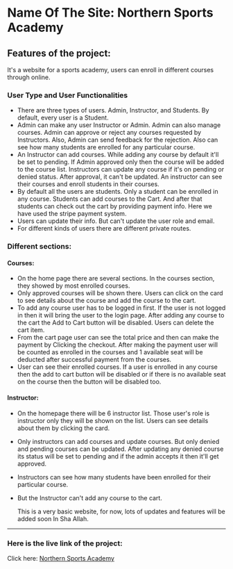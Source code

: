 # Name Of The Site: Northern Sports Academy 

## Features of the project:
It's a website for a sports academy, users can enroll in different courses through online.
### User Type and User Functionalities
* There are three types of users. Admin, Instructor, and Students. By default, every user is a Student.
* Admin can make any user Instructor or Admin. Admin can also manage courses. Admin can approve or reject any courses requested by Instructors. Also, Admin can send feedback for the rejection. Also can see how many students are enrolled for any particular course.
* An Instructor can add courses. While adding any course by default it'll be set to pending. If Admin approved only then the course will be added to the course list. Instructors can update any course if it's on pending or denied status. After approval, it can't be updated. An instructor can see their courses and enroll students in their courses.
* By default all the users are students. Only a student can be enrolled in any course. Students can add courses to the Cart. And after that students can check out the cart by providing payment info. Here we have used the stripe payment system.
* Users can update their info. But can't update the user role and email.
* For different kinds of users there are different private routes.
### Different sections:
#### Courses:
* On the home page there are several sections. In the courses section, they showed by most enrolled courses.
* Only approved courses will be shown there. Users can click on the card to see details about the course and add the course to the cart.
* To add any course user has to be logged in first. If the user is not logged in then it will bring the user to the login page. After adding any course to the cart the Add to Cart button will be disabled. Users can delete the cart item.
* From the cart page user can see the total price and then can make the payment by Clicking the checkout. After making the payment user will be counted as enrolled in the courses and 1  available seat will be deducted after successful payment from the courses.
* User can see their enrolled courses. If a user is enrolled in any course then the add to cart button will be disabled or if there is no available seat on the course then the button will be disabled too.
#### Instructor: 
* On the homepage there will be 6 instructor list. Those user's role is instructor only they will be shown on the list. Users can see details about them by clicking the card.
* Only instructors can add courses and update courses. But only denied and pending courses can be updated. After updating any denied course its status will be set to pending and if the admin accepts it then it'll get approved.
* Instructors can see how many students have been enrolled for their particular course.
* But the Instructor can't add any course to the cart.

  This is a very basic website, for now, lots of updates and features will be added soon In Sha Allah.

***
### Here is the live link of the project:
Click here: [Northern Sports Academy](https://northern-sports-academy.web.app/)

